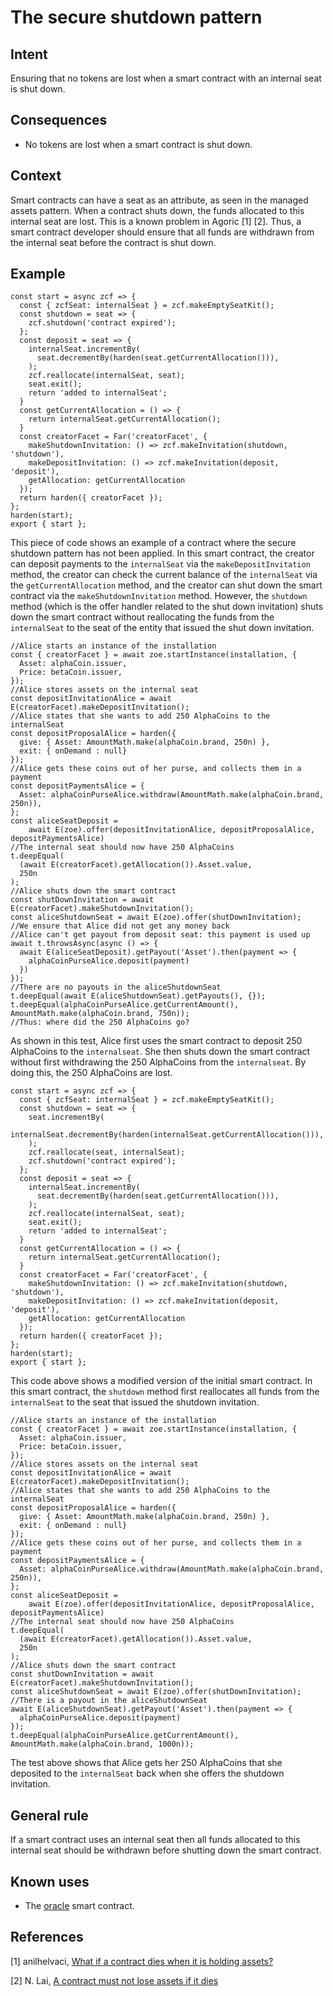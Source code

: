 # The secure shutdown pattern

## Intent
Ensuring that no
tokens are lost when a smart contract with an internal seat is shut
down.

## Consequences
-   No tokens are lost when a smart contract is shut down.

## Context
Smart contracts can have a seat as an attribute, as seen in
the managed assets pattern. When a contract shuts down, the funds
allocated to this internal seat are lost. This is a known problem in Agoric [1] [2].
Thus, a smart contract developer should ensure that all funds are
withdrawn from the internal seat before the contract is shut down.

## Example
``` {.JavaScript}
const start = async zcf => {
  const { zcfSeat: internalSeat } = zcf.makeEmptySeatKit();
  const shutdown = seat => {
    zcf.shutdown('contract expired');
  };
  const deposit = seat => {
    internalSeat.incrementBy(
      seat.decrementBy(harden(seat.getCurrentAllocation())),
    );
    zcf.reallocate(internalSeat, seat);
    seat.exit();
    return 'added to internalSeat';
  }
  const getCurrentAllocation = () => {
    return internalSeat.getCurrentAllocation();
  }
  const creatorFacet = Far('creatorFacet', {
    makeShutdownInvitation: () => zcf.makeInvitation(shutdown, 'shutdown'),
    makeDepositInvitation: () => zcf.makeInvitation(deposit, 'deposit'),
    getAllocation: getCurrentAllocation
  });
  return harden({ creatorFacet });
};
harden(start);
export { start };
```

This piece of code shows an example of a contract where the
secure shutdown pattern has not been applied. In this smart contract,
the creator can deposit payments to the `internalSeat` via the
`makeDepositInvitation` method, the creator can check the current
balance of the `internalSeat` via the `getCurrentAllocation` method, and
the creator can shut down the smart contract via the
`makeShutdownInvitation` method. However, the `shutdown` method (which
is the offer handler related to the shut down invitation) shuts down the
smart contract without reallocating the funds from the `internalSeat` to
the seat of the entity that issued the shut down invitation.

``` {.JavaScript}
//Alice starts an instance of the installation
const { creatorFacet } = await zoe.startInstance(installation, {
  Asset: alphaCoin.issuer,
  Price: betaCoin.issuer,
});
//Alice stores assets on the internal seat
const depositInvitationAlice = await E(creatorFacet).makeDepositInvitation();
//Alice states that she wants to add 250 AlphaCoins to the internalSeat
const depositProposalAlice = harden({
  give: { Asset: AmountMath.make(alphaCoin.brand, 250n) },
  exit: { onDemand : null}
});
//Alice gets these coins out of her purse, and collects them in a payment
const depositPaymentsAlice = {
  Asset: alphaCoinPurseAlice.withdraw(AmountMath.make(alphaCoin.brand, 250n)),
};
const aliceSeatDeposit =
    await E(zoe).offer(depositInvitationAlice, depositProposalAlice, depositPaymentsAlice)
//The internal seat should now have 250 AlphaCoins
t.deepEqual(
  (await E(creatorFacet).getAllocation()).Asset.value,
  250n
);
//Alice shuts down the smart contract
const shutDownInvitation = await E(creatorFacet).makeShutdownInvitation();
const aliceShutdownSeat = await E(zoe).offer(shutDownInvitation);
//We ensure that Alice did not get any money back
//Alice can't get payout from deposit seat: this payment is used up
await t.throwsAsync(async () => {
  await E(aliceSeatDeposit).getPayout('Asset').then(payment => {
    alphaCoinPurseAlice.deposit(payment)
  })
});
//There are no payouts in the aliceShutdownSeat
t.deepEqual(await E(aliceShutdownSeat).getPayouts(), {});
t.deepEqual(alphaCoinPurseAlice.getCurrentAmount(), AmountMath.make(alphaCoin.brand, 750n));
//Thus: where did the 250 AlphaCoins go?
```

As shown in this test, Alice first uses the smart contract to
deposit 250 AlphaCoins to the `internalseat`. She then shuts down the
smart contract without first withdrawing the 250 AlphaCoins from the
`internalseat`. By doing this, the 250 AlphaCoins are lost.

``` {.JavaScript}
const start = async zcf => {
  const { zcfSeat: internalSeat } = zcf.makeEmptySeatKit();
  const shutdown = seat => {
    seat.incrementBy(
      internalSeat.decrementBy(harden(internalSeat.getCurrentAllocation())),
    );
    zcf.reallocate(seat, internalSeat);
    zcf.shutdown('contract expired');
  };
  const deposit = seat => {
    internalSeat.incrementBy(
      seat.decrementBy(harden(seat.getCurrentAllocation())),
    );
    zcf.reallocate(internalSeat, seat);
    seat.exit();
    return 'added to internalSeat';
  }
  const getCurrentAllocation = () => {
    return internalSeat.getCurrentAllocation();
  }
  const creatorFacet = Far('creatorFacet', {
    makeShutdownInvitation: () => zcf.makeInvitation(shutdown, 'shutdown'),
    makeDepositInvitation: () => zcf.makeInvitation(deposit, 'deposit'),
    getAllocation: getCurrentAllocation
  });
  return harden({ creatorFacet });
};
harden(start);
export { start };
```

This code above shows a modified version of the initial smart contract. In this smart contract, the `shutdown` method first
reallocates all funds from the `internalSeat` to the seat that issued
the shutdown invitation.

``` {.JavaScript}
//Alice starts an instance of the installation
const { creatorFacet } = await zoe.startInstance(installation, {
  Asset: alphaCoin.issuer,
  Price: betaCoin.issuer,
});
//Alice stores assets on the internal seat
const depositInvitationAlice = await E(creatorFacet).makeDepositInvitation();
//Alice states that she wants to add 250 AlphaCoins to the internalSeat
const depositProposalAlice = harden({
  give: { Asset: AmountMath.make(alphaCoin.brand, 250n) },
  exit: { onDemand : null}
});
//Alice gets these coins out of her purse, and collects them in a payment
const depositPaymentsAlice = {
  Asset: alphaCoinPurseAlice.withdraw(AmountMath.make(alphaCoin.brand, 250n)),
};
const aliceSeatDeposit =
    await E(zoe).offer(depositInvitationAlice, depositProposalAlice, depositPaymentsAlice)
//The internal seat should now have 250 AlphaCoins
t.deepEqual(
  (await E(creatorFacet).getAllocation()).Asset.value,
  250n
);
//Alice shuts down the smart contract
const shutDownInvitation = await E(creatorFacet).makeShutdownInvitation();
const aliceShutdownSeat = await E(zoe).offer(shutDownInvitation);
//There is a payout in the aliceShutdownSeat
await E(aliceShutdownSeat).getPayout('Asset').then(payment => { 
  alphaCoinPurseAlice.deposit(payment)
});
t.deepEqual(alphaCoinPurseAlice.getCurrentAmount(), AmountMath.make(alphaCoin.brand, 1000n));
```

The test above shows that Alice gets her 250
AlphaCoins that she deposited to the `internalSeat` back when she offers
the shutdown invitation.

## General rule
If a smart contract uses an
internal seat then all funds allocated to this internal seat should be
withdrawn before shutting down the smart contract.

## Known uses
-   The [oracle](https://docs.agoric.com/guides/zoe/contracts/oracle.html) smart contract.

## References
[1] anilhelvaci, [What if a contract dies when it is holding assets?](https://github.com/Agoric/agoric-sdk/discussions/5469)

[2] N. Lai, [A contract must not lose assets if it dies](https://github.com/Agoric/agoric-sdk/issues/5486)